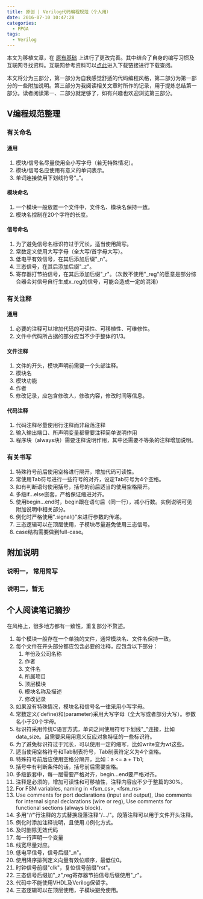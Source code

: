```yaml
---
title: 原创 | Verilog代码编程规范（个人用）
date: 2016-07-10 10:47:28
categories:
  - FPGA
tags:
  - Verilog
---
```


本文为移植文章，在 [原有基础](http://www.cnblogs.com/airbird/p/verilog_code_style.html) 上进行了更改完善。其中结合了自身的编写习惯及互联网寻找资料。互联网参考资料可以[点此](http://pan.baidu.com/s/1dFDIGHN)进入下载链接进行下载查阅。

本文将分为三部分，第一部分为自我感觉舒适的代码编程风格，第二部分为第一部分的一些附加说明。第三部分为我阅读相关文章时所作的记录，用于提炼总结第一部分。读者阅读第一、二部分就足够了，如有兴趣也欢迎浏览第三部分。

<!--more-->

## V编程规范整理

### 有关命名
#### 通用
1. 模块/信号名尽量使用全小写字母（若无特殊情况）。
2. 模块/信号名应使用有意义的单词表示。
3. 单词连接使用下划线符号"\_"。
#### 模块命名
1. 一个模块一般放置一个文件中，文件名、模块名保持一致。
2. 模块名控制在20个字符的长度。
#### 信号命名
1. 为了避免信号名标识符过于冗长，适当使用简写。
2. 常数定义使用大写字母（全大写/首字母大写）。
3. 低电平有效信号，在其后添加后缀"\_n"。
4. 三态信号，在其后添加后缀"\_z"。
5. 寄存器打节拍信号，在其后添加后缀"\_r"。（次数不使用"\_reg"的愿意是部分综合器会对信号自行生成x\_reg的信号，可能会造成一定的混淆）

### 有关注释
#### 通用
1. 必要的注释可以增加代码的可读性、可移植性、可维修性。
2. 文件中代码所占据的部分应当不少于整体的1/3。
#### 文件注释
1. 文件的开头，模块声明前需要一个头部注释。
2. 模块名
3. 模块功能
4. 作者
5. 修改记录，应包含修改人，修改内容，修改时间等信息。
#### 代码注释
1. 代码注释尽量使用行注释而非段落注释
2. 输入输出端口、所声明变量都需要注释简单说明作用
3. 程序块（always块）需要注释说明作用，其中还需要不等条的注释增加说明。

### 有关书写 
1. 特殊符号前后使用空格进行隔开，增加代码可读性。
2. 常使用Tab符号进行一些符号的对齐，设定Tab符号为4个空格。
3. 如有判断语句使用括号，括号的前后适当的使用空格隔开。
4. 多级if...else嵌套，严格保证缩进对齐。
5. 使用begin...end时，begin跟在语句后（同一行），减小行数。实例说明可见附加说明中相关部分。
6. 例化时严格使用".signal()"来进行参数的传递。
7. 三态逻辑可以在顶层使用，子模块尽量避免使用三态信号。
8. case结构需要做到full-case。


## 附加说明
### 说明一， 常用简写

### 说明二，暂无


## 个人阅读笔记摘抄

在风格上，很多地方都有一致性，重复部分不赘述。

1. 每个模块一般存在一个单独的文件，通常模块名、文件名保持一致。
2. 每个文件在开头部分都应包含必要的注释，应包含以下部分：
	1. 年份及公司名称
	2. 作者
	3. 文件名
	4. 所属项目
	5. 顶层模块
	6. 模块名称及描述
	7. 修改记录
3. 如果没有特殊情况，模块名和信号名一律采用小写字母。
4. 常数定义(`define)和(parameter)采用大写字母（全大写或者部分大写）。参数名小于20个字母。
5. 标识符采用传统C语言方式，单词之间使用符号下划线"\_"连接，比如 data\_size。且需要采用用意义反应对象特征的一些标识符。
6. 为了避免标识符过于冗长，可以使用一定的缩写，比如write变为wt这些。
7. 适当使用空格符号和Tab制表符号，Tab制表符定义为4个空格。
8. 特殊符号前后应使用空格分隔开，比如：a <= a + 1'b1;
9. 括号中有判断条件的话，括号前后需要空格。
10. 多级嵌套中，每一层需要严格对齐，begin...end要严格对齐。
11. 注释是必须的，增加可读性和可移植性，注释内容应不少于整篇的30%。
12. For FSM variables, naming in <fsm_cs>, <fsm_ns>
13. Use comments for port declarations (input and output), Use comments for internal signal declarations (wire or reg), Use comments for functional sections (always block).
14. 多用"//"行注释的方式替换段落注释"/*...*/"。段落注释可以用于文件开头注释。
15. 例化时添加注释说明，且使用.()例化方式。
16. 及时删除无效代码
17. 每一行声明一个变量
18. 线宽尽量对应。
19. 低电平信号，信号后缀"\_n"。
20. 使用降序排列定义向量有效位顺序，最低位0。
21. 时钟信号前缀"clk"，复位信号前缀"rst"。
22. 三态信号后缀加"\_z",reg寄存器节拍信号后缀使用"\_r"。
23. 代码中不能使用VHDL及Verilog保留字。
24. 三态逻辑可以在顶层使用，子模块避免使用。

